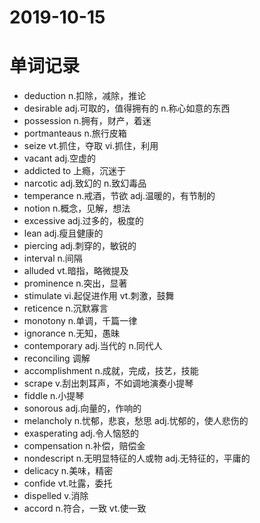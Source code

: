 # 2019-10-15
# 单词记录
- deduction n.扣除，减除，推论
- desirable adj.可取的，值得拥有的 n.称心如意的东西
- possession n.拥有，财产，着迷
- portmanteaus n.旅行皮箱
- seize vt.抓住，夺取 vi.抓住，利用
- vacant adj.空虚的
- addicted to 上瘾，沉迷于
- narcotic adj.致幻的 n.致幻毒品
- temperance n.戒酒，节欲 adj.温暖的，有节制的
- notion n.概念，见解，想法
- excessive adj.过多的，极度的
- lean adj.瘦且健康的
- piercing adj.刺穿的，敏锐的
- interval n.间隔
- alluded vt.暗指，略微提及
- prominence n.突出，显著
- stimulate vi.起促进作用 vt.刺激，鼓舞
- reticence n.沉默寡言
- monotony n.单调，千篇一律
- ignorance n.无知，愚昧
- contemporary adj.当代的 n.同代人
- reconciling 调解
- accomplishment n.成就，完成，技艺，技能
- scrape v.刮出刺耳声，不如调地演奏小提琴
- fiddle n.小提琴
- sonorous adj.向量的，作响的
- melancholy n.忧郁，悲哀，愁思 adj.忧郁的，使人悲伤的
- exasperating adj.令人恼怒的
- compensation n.补偿，赔偿金
- nondescript n.无明显特征的人或物 adj.无特征的，平庸的
- delicacy n.美味，精密
- confide vt.吐露，委托
- dispelled v.消除
- accord n.符合，一致 vt.使一致